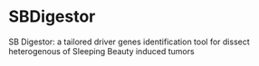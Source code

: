 # SBDigestor
SB Digestor: a tailored driver genes identification tool for dissect heterogenous of Sleeping Beauty induced tumors
